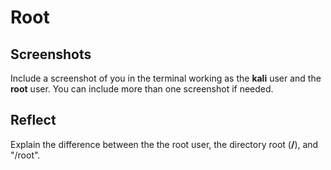 # Root

## Screenshots

Include a screenshot of you in the terminal working as the **kali** user and the **root** user. You can include more than one screenshot if needed.

## Reflect

Explain the difference between the the root user, the directory root (**/**), and "/root".
